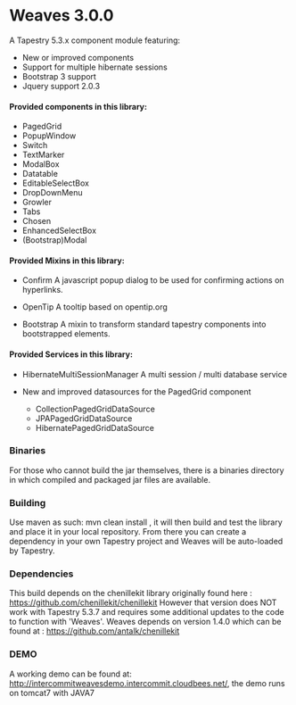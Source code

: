Weaves 3.0.0
======

A Tapestry 5.3.x component module featuring:

  * New or improved components
  * Support for multiple hibernate sessions
  * Bootstrap 3 support 
  * Jquery support 2.0.3

#### Provided components in this library: ####

- PagedGrid
- PopupWindow
- Switch
- TextMarker
- ModalBox
- Datatable
- EditableSelectBox
- DropDownMenu
- Growler
- Tabs
- Chosen
- EnhancedSelectBox
- (Bootstrap)Modal

#### Provided Mixins in this library: ####

 * Confirm
	A javascript popup dialog to be used for confirming actions on hyperlinks.

 * OpenTip
    A tooltip based on opentip.org
    
 * Bootstrap
    A mixin to transform standard tapestry components into bootstrapped elements.

#### Provided Services in this library: ####

 * HibernateMultiSessionManager
	A multi session / multi database service
 
 * New and improved datasources for the PagedGrid component
 	- CollectionPagedGridDataSource
    - JPAPagedGridDataSource
    - HibernatePagedGridDataSource
    
### Binaries ###

For those who cannot build the jar themselves, there is a binaries directory in which compiled and packaged jar files are available.

### Building ###

Use maven as such: mvn clean install , it will then build and test the library and place it in your local repository. From there you can create a dependency in your own Tapestry project and Weaves will be auto-loaded by Tapestry.


### Dependencies ###

This build depends on the chenillekit library originally found here : https://github.com/chenillekit/chenillekit
However that version does NOT work with Tapestry 5.3.7 and requires some additional updates to the code to function with 'Weaves'.
Weaves depends on version 1.4.0 which can be found at : https://github.com/antalk/chenillekit 


### DEMO ###

A working demo can be found at: http://intercommitweavesdemo.intercommit.cloudbees.net/, the demo runs on tomcat7 with JAVA7
